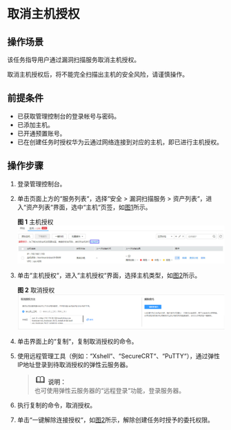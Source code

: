 # 取消主机授权<a name="ZH-CN_TOPIC_0115948518"></a>

## 操作场景<a name="section71662048111217"></a>

该任务指导用户通过漏洞扫描服务取消主机授权。

取消主机授权后，将不能完全扫描出主机的安全风险，请谨慎操作。

## 前提条件<a name="section32821257101216"></a>

-   已获取管理控制台的登录帐号与密码。
-   已添加主机。
-   已开通预置账号。
-   已在创建任务时授权华为云通过网络连接到对应的主机，即已进行主机授权。

## 操作步骤<a name="section138591227115716"></a>

1.  登录管理控制台。
2.  单击页面上方的“服务列表“，选择“安全  \>  漏洞扫描服务  \>  资产列表“，进入“资产列表“界面，选中“主机“页签，如[图1](#zh-cn_topic_0115832330_fig8223123454)所示。

    **图 1**  主机授权<a name="zh-cn_topic_0115832330_fig8223123454"></a>  
    ![](figures/主机授权.jpg "主机授权")

3.  单击“主机授权“，进入“主机授权“界面，选择主机类型，如[图2](#fig28591627165717)所示。

    **图 2**  取消授权<a name="fig28591627165717"></a>  
    ![](figures/取消授权.png "取消授权")

4.  单击界面上的“复制“，复制取消授权的命令。
5.  使用远程管理工具（例如：“Xshell“、“SecureCRT“、“PuTTY“），通过弹性IP地址登录到待取消授权的弹性云服务器。

    >![](public_sys-resources/icon-note.gif) **说明：**   
    >也可使用弹性云服务器的“远程登录“功能，登录服务器。  

6.  执行复制的命令，取消授权。
7.  单击“一键解除连接授权“，如[图2](#fig28591627165717)所示，解除创建任务时授予的委托权限。

